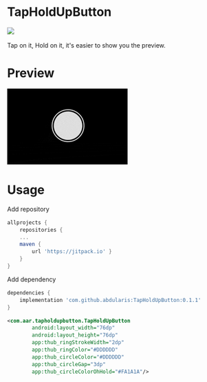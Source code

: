 # TapHoldUpButton

[![](https://jitpack.io/v/abdularis/TapHoldUpButton.svg)](https://jitpack.io/#abdularis/TapHoldUpButton)

Tap on it, Hold on it, it's easier to show you the preview.

# Preview
![](preview.gif)

# Usage
Add repository
~~~gradle
allprojects {
    repositories {
    ...
    maven {
        url 'https://jitpack.io' }
    }
}
~~~

Add dependency
~~~gradle
dependencies {
    implementation 'com.github.abdularis:TapHoldUpButton:0.1.1'
}
~~~


```xml
<com.aar.tapholdupbutton.TapHoldUpButton
        android:layout_width="76dp"
        android:layout_height="76dp"
        app:thub_ringStrokeWidth="2dp"
        app:thub_ringColor="#DDDDDD"
        app:thub_circleColor="#DDDDDD"
        app:thub_circleGap="3dp"
        app:thub_circleColorOhHold="#FA1A1A"/>
```
